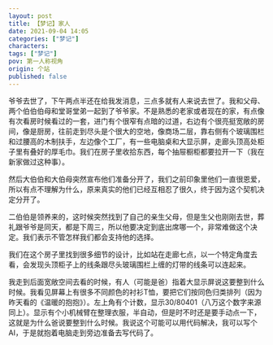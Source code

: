```yaml
---
layout: post
title: 【梦记】家人
date: 2021-09-04 14:05
categories: ["梦记"]
characters: 
tags: ["梦记"]
pov: 第一人称视角
origin: 个站
published: false
---
```


爷爷去世了，下午两点半还在给我发消息，三点多就有人来说去世了。我和父母、两个伯伯伯母和堂哥堂弟一起到了爷爷家。不是熟悉的老家或者现在的家，有点像有次看房时候看过的一套，进门有个很窄有点暗的过道，右边有个很亮挺宽敞的房间，像是厨房，往前走到尽头是个很大的空地，像商场二层，靠右侧有个玻璃围栏和过腰高的木制扶手，左边像个工厂，有一些电脑桌和大显示屏，走廊头顶高处柜子里有叠好的厚毛巾。我们在房子里收拾东西，每个抽屉橱柜都要拉开一下（我在新家做过这种事）。

然后大伯伯和大伯母突然宣布他们准备分开了，我们之前印象里他们一直很恩爱，所以有点不理解为什么，原来真实的他们已经互相忍了很久，终于因为这个契机决定分开了。

二伯伯是领养来的，这时候突然找到了自己的亲生父母，但是生父也刚刚去世，葬礼跟爷爷是同天，都是下周三，所以他要决定到底出席哪一个，非常难做这个决定。我们表示不管怎样我们都会支持他的选择。

我们在这个房子里找到很多细节的设计，比如站在走廊七点，以一个特定角度去看，会发现头顶柜子上的线条跟尽头玻璃围栏上缠的灯带的线条可以连起来。

我走到后面宽敞空间去看的时候，有人（可能是爸）指着大显示屏说这要整到什么时候。我看见屏幕上有很多不同颜色的衬衫T恤，要把它们按同色归类排列（因为昨天看的《温暖的抱抱》）。左上角有个计数，显示30/80401（八万这个数字来源同上）。显示有个小机械臂在整理衣服，半自动，但是时不时还是要手动点一下，这就是为什么爸说要整到什么时候。我说这个可能可以用代码解决，我可以写个AI，于是就抱着电脑走到旁边准备去写代码了。

